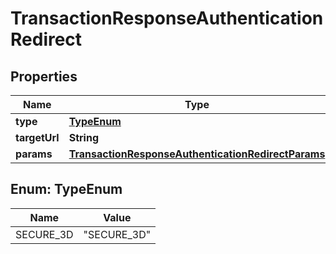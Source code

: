 
# TransactionResponseAuthenticationRedirect

## Properties
Name | Type | Description | Notes
------------ | ------------- | ------------- | -------------
**type** | [**TypeEnum**](#TypeEnum) |  |  [optional]
**targetUrl** | **String** |  |  [optional]
**params** | [**TransactionResponseAuthenticationRedirectParams**](TransactionResponseAuthenticationRedirectParams.md) |  |  [optional]


<a name="TypeEnum"></a>
## Enum: TypeEnum
Name | Value
---- | -----
SECURE_3D | &quot;SECURE_3D&quot;



